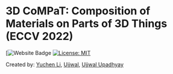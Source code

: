 # 3D CoMPaT: Composition of Materials on Parts of 3D Things (ECCV 2022)
[![Website Badge](https://3dcompat-dataset.org/)
[![License: MIT](https://img.shields.io/badge/License-MIT-green.svg)](https://opensource.org/licenses/MIT)
<!--[![arXiv](https://img.shields.io/badge/arXiv-1234.56789-b31b1b.svg?style=plastic)]-->
Created by: [Yuchen Li](http://liyc.tech/), [Ujjwal](http://aabdelreheem.me), [Ujjwal Upadhyay](https://ujjwal9.com/)
